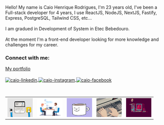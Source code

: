 Hello! My name is Caio Henrique Rodrigues, I'm 23 years old, I've been a Full-stack developer for 4 years, I use ReactJS, NodeJS, NextJS, Fastify, Express, PostgreSQL, Tailwind CSS, etc...
</br></br>
I am gradued in Development of System in Etec Bebedouro.
</br></br>
At the moment I'm a front-end developer looking for more knowledge and challenges for my career.
 </br>
 
 ### Connect with me:
 <a href="https://caio-h-rodrigues.vercel.app/pt-br" target="_blank">
  My portfolio
</a>
</br>
</br>

<a href="https://www.linkedin.com/in/caio-henrique-rodrigues-9b155916b/" target="_blank">
<img align="center" alt="caio-linkedin" height="30" width="40" src="https://cdn.jsdelivr.net/npm/simple-icons@3.0.1/icons/linkedin.svg" style="max-width:100%;">
</a>
<a href="https://www.instagram.com/caio_rodrgues_/" target="_blank">
<img align="center" alt="caio-instagram" height="30" width="40" src="https://cdn.jsdelivr.net/npm/simple-icons@3.0.1/icons/instagram.svg" style="max-width:100%;">
</a>
<a href="https://www.facebook.com/caio.rodrigues.75248795/" target="_blank">
<img align="center" alt="caio-facebook" height="30" width="40" src="https://cdn.jsdelivr.net/npm/simple-icons@3.0.1/icons/facebook.svg" style="max-width:100%;">
</a> 
 <p>
 </br>
 </p>
<table>
    <tr>
    <th>
 <img width="80" height="60" src="gif.gif">
 </th>
 <th>
 <img width="80" height="60" src="gif1.gif">
 </th>
 <th>
 <img width="80" height="60" src="gif2.gif">
 </th>
 <th>
 <img width="80" height="60" src="gif3.gif">
 </th>
 <th>
 <img width="80" height="60" src="gif4.gif">
 </th>
 </tr>
 </table>





















<!--
**caiorodrigues10/caiorodrigues10** is a ✨ _special_ ✨ repository because its `README.md` (this file) appears on your GitHub profile.

Here are some ideas to get you started:

- 🔭 I’m currently working on ...
- 🌱 I’m currently learning ...
- 👯 I’m looking to collaborate on ...
- 🤔 I’m looking for help with ...
- 💬 Ask me about ...
- 📫 How to reach me: ...
- 😄 Pronouns: ...
- ⚡ Fun fact: ...
-->
